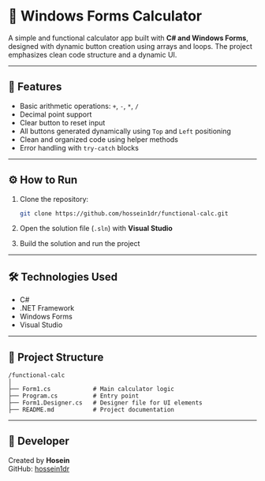 # 🧮 Windows Forms Calculator

A simple and functional calculator app built with **C# and Windows Forms**, designed with dynamic button creation using arrays and loops. The project emphasizes clean code structure and a dynamic UI.

---

## 🚀 Features

- Basic arithmetic operations: `+`, `-`, `*`, `/`
- Decimal point support
- Clear button to reset input
- All buttons generated dynamically using `Top` and `Left` positioning
- Clean and organized code using helper methods
- Error handling with `try-catch` blocks

---

## ⚙️ How to Run

1. Clone the repository:
   ```bash
   git clone https://github.com/hossein1dr/functional-calc.git
   ```

2. Open the solution file (`.sln`) with **Visual Studio**

3. Build the solution and run the project

---

## 🛠️ Technologies Used

- C#
- .NET Framework
- Windows Forms
- Visual Studio

---

## 📁 Project Structure

```
/functional-calc
│
├── Form1.cs            # Main calculator logic
├── Program.cs          # Entry point
├── Form1.Designer.cs   # Designer file for UI elements
├── README.md           # Project documentation
```

---

<!---## 📌 Future Improvements

- Add keyboard input support
- Add operation history
- Implement scientific calculator features
- Improve UI design and theme

-->

## 👤 Developer

Created by **Hosein**  
GitHub: [hossein1dr](https://github.com/hossein1dr)

